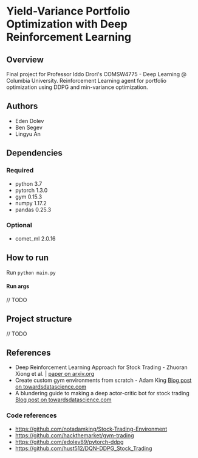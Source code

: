 # Yield-Variance Portfolio Optimization with Deep Reinforcement Learning

## Overview
Final project for Professor Iddo Drori's COMSW4775 - Deep Learning @ Columbia University.
Reinforcement Learning agent for portfolio optimization using DDPG and min-variance optimization.  


## Authors
- Eden Dolev
- Ben Segev
- Lingyu An

## Dependencies
### Required
- python 3.7
- pytorch 1.3.0
- gym 0.15.3
- numpy 1.17.2
- pandas 0.25.3

### Optional
- comet_ml 2.0.16

## How to run

Run `python main.py`

#### Run args
// TODO

## Project structure
// TODO

## References
- Deep Reinforcement Learning Approach for Stock Trading - Zhuoran Xiong et al. | [paper on arxiv.org](https://arxiv.org/pdf/1811.07522.pdf?fbclid=IwAR24YGM8Jv-855TIIJlKC268cfZqQoIMJQPAiljv_RfpdUVyITcuHaVv30k)
- Create custom gym environments from scratch - Adam King [Blog post on towardsdatascience.com](https://towardsdatascience.com/creating-a-custom-openai-gym-environment-for-stock-trading-be532be3910e)
- A blundering guide to making a deep actor-critic bot for stock trading [Blog post on towardsdatascience.com](https://towardsdatascience.com/a-blundering-guide-to-making-a-deep-actor-critic-bot-for-stock-trading-c3591f7e29c2)

### Code references
- https://github.com/notadamking/Stock-Trading-Environment
- https://github.com/hackthemarket/gym-trading
- https://github.com/edolev89/pytorch-ddpg
- https://github.com/hust512/DQN-DDPG_Stock_Trading